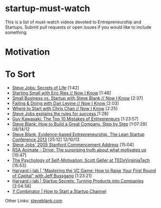startup-must-watch
==================
This is a list of must-watch videos devoted to Entrepreneurship and Startups. 
Submit pull requests or open issues if you would like to include something.

# Motivation


# To Sort

* [Steve Jobs: Secrets of Life](http://youtu.be/kYfNvmF0Bqw) [1:42]
* [Starting Small with Eric Ries // Now I Know](http://youtu.be/wFzkYUt_cNg) [1:46]
* [Small Business vs. Startup with Steve Blank // Now I Know](http://youtu.be/CIA9ikESXYI) [2:37]
* [Failing & Doing with Dan Levine // Now I Know ](http://youtu.be/m1G9wydwW_8) [2:03]
* [Where to Start with Chris Chan // Now I Know](http://youtu.be/ljRr2J1wQfc) [2:25]
* [Steve Jobs explains the rules for success ](http://youtu.be/KuNQgln6TL0) [1:28]
* [Guy Kawasaki: The Top 10 Mistakes of Entrepreneurs](http://www.youtube.com/watch?v=HHjgK6p4nrw) [1:23:57] 
* [Steve Blank: How to Build a Great Company, Step by Step](http://www.youtube.com/watch?v=1RTcXwJuCaU) [1:07:28] 08/14/12
* [Steve Blank, Evidence-based Entrepreneurship, The Lean Startup Conference 2013](http://www.youtube.com/watch?v=zjvEanpktEo) [25:12] 12/10/13
* [Steve Jobs' 2005 Stanford Commencement Address](http://www.youtube.com/watch?v=UF8uR6Z6KLc) [15:04]
* [RSA Animate - Drive: The surprising truth about what motivates us](http://youtu.be/u6XAPnuFjJc) [10:47]
* [The Psychology of Self-Motivation: Scott Geller at TEDxVirginiaTech](http://youtu.be/7sxpKhIbr0E) [15:53]
* [Harvard i-lab | "Mastering the VC Game: How to Raise Your First Round of Capital" with Jeff Bussgang](http://youtu.be/aNfB4sBBwEc) [1:23:21]
* [Harvard i-lab | Startup Secrets: Turning Products into Companies](http://youtu.be/092JQrye9IM) [2:04:58]
* [Y Combinator | How to Start a Startup Channel](https://www.youtube.com/channel/UCxIJaCMEptJjxmmQgGFsnCg)

Other Links:
[steveblank.com](http://steveblank.com/)
